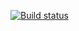[![Build status](https://ci.appveyor.com/api/projects/status/ceq8eambpln97fi4?svg=true)](https://ci.appveyor.com/project/gonchikovbb/a-java6-1-page-objects)
